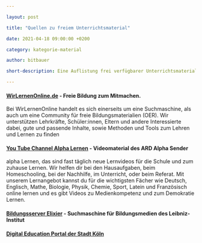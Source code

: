 ```yaml
---

layout: post

title: "Quellen zu freiem Unterrichtsmaterial"

date: 2021-04-18 09:00:00 +0200

category: kategorie-material

author: bitbauer

short-description: Eine Auflistung frei verfügbarer Unterrichtsmaterialien für Schüler-innen und Lehrer-innen

---
```


#### [WirLernenOnline.de](https://wirlernenonline.de) - Freie Bildung zum Mitmachen.

Bei WirLernenOnline handelt es sich einerseits um eine Suchmaschine, als auch um eine Community für freie Bildungsmaterialien (OER). Wir unterstützen Lehrkräfte, Schüler:innen, Eltern und andere Interessierte dabei, gute und passende Inhalte, sowie Methoden und Tools zum Lehren und Lernen zu finden

#### [You Tube Channel Alpha Lernen](https://www.youtube.com/channel/UCYpzPVaXMWCp0C0bHyB_9GQ) - Videomaterial des ARD Alpha Sender

alpha Lernen, das sind fast täglich neue Lernvideos für die Schule und zum zuhause Lernen. Wir helfen dir bei den Hausaufgaben, beim Homeschooling, bei der Nachhilfe, im Unterricht, oder beim Referat. Mit unserem Lernangebot kannst du für die wichtigsten Fächer wie Deutsch, Englisch, Mathe, Biologie, Physik, Chemie, Sport, Latein und Französisch online lernen und es gibt Videos zu Medienkompetenz und zum Demokratie Lernen.

#### [Bildungsserver Elixier](https://www.bildungsserver.de/elixier/suche.html) - Suchmaschine für Bildungsmedien des Leibniz-Institut

#### [Digital Education Portal der Stadt Köln](https://digitaleducation.cologne/content/edu-video-kan%C3%A4le)